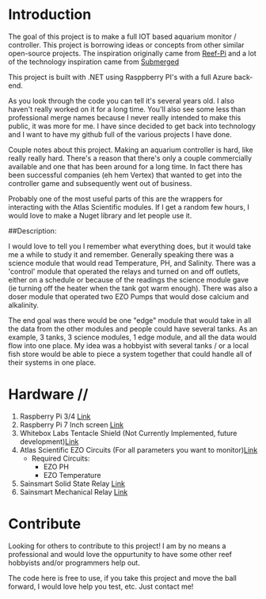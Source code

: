 
# Introduction 
The goal of this project is to make a full IOT based aquarium monitor / controller.  This project is borrowing ideas or concepts from other similar open-source projects.  The inspiration originally came from [Reef-Pi](https://reef-pi.github.io/) and a lot of the technology inspiration came from [Submerged](https://github.com/jsiegmund/submerged) 

This project is built with .NET using Rasppberry PI's with a full Azure back-end.  

As you look through the code you can tell it's several years old.  I also haven't really worked on it for a long time.  You'll also see some less than professional merge names because I never really intended to make this public, it was more for me.  I have since decided to get back into technology and I want to have my github full of the various projects I have done.  

Couple notes about this project.  Making an aquarium controller is hard, like really really hard.  There's a reason that there's only a couple commercially available and one that has been around for a long time.  In fact there has been successful companies (eh hem Vertex) that wanted to get into the controller game and subsequently went out of business.

Probably one of the most useful parts of this are the wrappers for interacting with the Atlas Scientific modules.  If I get a random few hours, I would love to make a Nuget library and let people use it.  

##Description:

I would love to tell you I remember what everything does, but it would take me a while to study it and remember.  Generally speaking there was a science module that would read Temperature, PH, and Salinity.  There was a 'control' module that operated the relays and turned on and off outlets, either on a schedule or because of the readings the science module gave (ie turning off the heater when the tank got warm enough).  There was also a doser module that operated two EZO Pumps that would dose calcium and alkalinity.  

The end goal was there would be one "edge" module that would take in all the data from the other modules and people could have several tanks.  As an example, 3 tanks, 3 science modules, 1 edge module, and all the data would flow into one place.  My idea was a hobbyist with several tanks / or a local fish store would be able to piece a system together that could handle all of their systems in one place.  

# Hardware // 

1. Raspberry Pi 3/4 [Link](https://www.amazon.com/ELEMENT-Element14-Raspberry-Pi-Motherboard/dp/B07BDR5PDW/ref=sr_1_3?s=pc&ie=UTF8&qid=1537397089&sr=1-3&keywords=raspberry+pi+3+b%2B)
2. Raspberry Pi 7 Inch screen [Link](https://www.amazon.com/Raspberry-Pi-7-Touchscreen-Display/dp/B0153R2A9I/ref=sr_1_3?s=electronics&ie=UTF8&qid=1537397181&sr=1-3&keywords=raspberry+pi+screen)
3. Whitebox Labs Tentacle Shield (Not Currently Implemented, future development)[Link](https://www.whiteboxes.ch/shop/tentacle/?v=7516fd43adaa)
4. Atlas Scientific EZO Circuits (For all parameters you want to monitor)[Link](https://www.atlas-scientific.com/)
    - Required Circuits:
        - EZO PH
        - EZO Temperature
5. Sainsmart Solid State Relay [Link](https://www.amazon.com/gp/product/B006J4G45G/ref=oh_aui_detailpage_o00_s00?ie=UTF8&psc=1)
6. Sainsmart Mechanical Relay [Link](https://www.amazon.com/gp/product/B0057OC5O8/ref=oh_aui_detailpage_o00_s00?ie=UTF8&psc=1)


# Contribute
Looking for others to contribute to this project!  I am by no means a professional and would love the oppurtunity to have some other reef hobbyists and/or programmers help out. 

The code here is free to use, if you take this project and move the ball forward, I would love help you test, etc.  Just contact me!     

